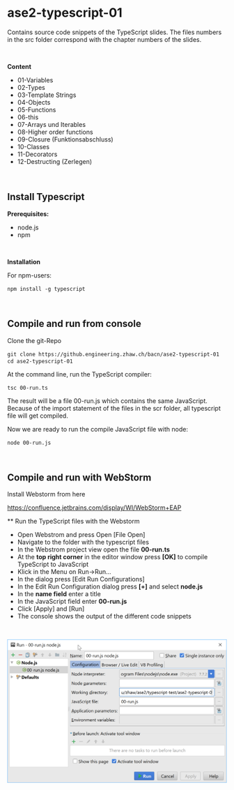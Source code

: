 # ase2-typescript-01

Contains source code snippets of the TypeScript slides.
The files numbers in the src folder correspond with the chapter numbers
of the slides.

<br/>

**Content**

* 01-Variables
* 02-Types
* 03-Template Strings
* 04-Objects
* 05-Functions
* 06-this
* 07-Arrays und Iterables
* 08-Higher order functions
* 09-Closure (Funktionsabschluss)
* 10-Classes
* 11-Decorators
* 12-Destructing (Zerlegen)

<br/>

## Install Typescript

**Prerequisites:**

* node.js
* npm

<br/>

**Installation**

For npm-users:

    npm install -g typescript

<br/>

## Compile and run from console

Clone the git-Repo

    git clone https://github.engineering.zhaw.ch/bacn/ase2-typescript-01
    cd ase2-typescript-01

At the command line, run the TypeScript compiler:


    tsc 00-run.ts

The result will be a file 00-run.js which contains the same JavaScript. Because of the
import statement of the files in the scr folder, all typescript file will get
compiled.

Now we are ready to run the compile JavaScript file with node:

    node 00-run.js

<br/>

## Compile and run with WebStorm

Install Webstorm from here

https://confluence.jetbrains.com/display/WI/WebStorm+EAP

** Run the TypeScript files with the Webstorm

* Open Webstrom and press Open [File Open]
* Navigate to the folder with the typescript files
* In the Webstrom project view open the file **00-run.ts**
* At the **top right corner** in the editor window press **[OK]** to compile TypeScript to JavaScript
* Klick in the Menu on Run->Run...
* In the dialog press [Edit Run Configurations]
* In the Edit Run Configuration dialog press **[+]** and select **node.js**
* In the **name field** enter a title
* In the JavaScript field enter **00-run.js**
* Click [Apply] and [Run]
* The console shows the output of the different code snippets

<br/>

![./assets/run-config-node.png](./assets/run-config-node.png)